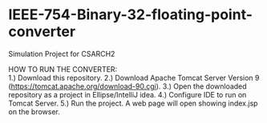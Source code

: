 # IEEE-754-Binary-32-floating-point-converter
Simulation Project for CSARCH2

HOW TO RUN THE CONVERTER:<br>
1.) Download this repository.
2.) Download Apache Tomcat Server Version 9 (https://tomcat.apache.org/download-90.cgi).
3.) Open the downloaded repository as a project in Ellipse/IntelliJ idea.
4.) Configure IDE to run on Tomcat Server.
5.) Run the project. A web page will open showing index.jsp on the browser.
